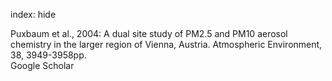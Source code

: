 index: hide

<div class="Citation">

  <div class="Citation-body">
    <div class="Citation-text">Puxbaum et al., 2004: A dual site study of PM2.5 and PM10 aerosol chemistry in the larger region of Vienna, Austria. <span class="Article-journal">Atmospheric Environment, </span><span class="Article-volume">38, </span>3949-3958pp.</div>
    <div class="Citation-links">
      <div class="CitationLink" data-href="https://scholar.google.com/scholar?q=A+dual+site+study+of+PM2.5+and+PM10+aerosol+chemistry+in+the+larger+region+of+Vienna%2C+Austria">
        <div class="CitationLink-icon CitationLink-Scholar"></div>
        <div class="CitationLink-text">Google Scholar</div>
      </div>
    </div>
  </div>
</div>


<div class="Citation-copy">

</div>